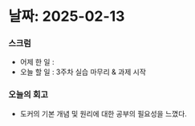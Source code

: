 # 날짜: 2025-02-13

### 스크럼
- 어제 한 일 : 
- 오늘 할 일 : 3주차 실습 마무리 & 과제 시작

### 오늘의 회고
- 도커의 기본 개념 및 원리에 대한 공부의 필요성을 느꼈다.
